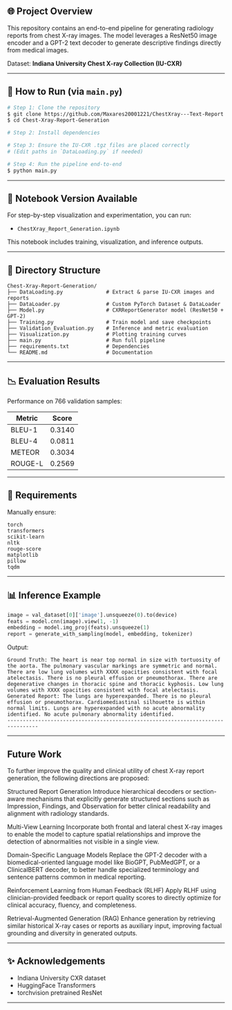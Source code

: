 ## 🌐 Project Overview
This repository contains an end-to-end pipeline for generating radiology reports from chest X-ray images. The model leverages a ResNet50 image encoder and a GPT-2 text decoder to generate descriptive findings directly from medical images.

Dataset: **Indiana University Chest X-ray Collection (IU-CXR)**

---

## 🚀 How to Run (via `main.py`)
```bash
# Step 1: Clone the repository
$ git clone https://github.com/Maxares20001221/ChestXray---Text-Report.git
$ cd Chest-Xray-Report-Generation

# Step 2: Install dependencies

# Step 3: Ensure the IU-CXR .tgz files are placed correctly
# (Edit paths in `DataLoading.py` if needed)

# Step 4: Run the pipeline end-to-end
$ python main.py
```

---

## 📒 Notebook Version Available
For step-by-step visualization and experimentation, you can run:

- `ChestXray_Report_Generation.ipynb`

This notebook includes training, visualization, and inference outputs.

---

## 🔮 Directory Structure
```
Chest-Xray-Report-Generation/
├── DataLoading.py              # Extract & parse IU-CXR images and reports
├── DataLoader.py               # Custom PyTorch Dataset & DataLoader
├── Model.py                    # CXRReportGenerator model (ResNet50 + GPT-2)
├── Training.py                 # Train model and save checkpoints
├── Validation_Evaluation.py    # Inference and metric evaluation
├── Visualization.py            # Plotting training curves
├── main.py                     # Run full pipeline
├── requirements.txt            # Dependencies
└── README.md                   # Documentation
```

---

## 📉 Evaluation Results
Performance on 766 validation samples:

| Metric      | Score  |
|-------------|--------|
| BLEU-1      | 0.3140 |
| BLEU-4      | 0.0811 |
| METEOR      | 0.3034 |
| ROUGE-L     | 0.2569 |

---

## 🔧 Requirements
Manually ensure:
```
torch
transformers
scikit-learn
nltk
rouge-score
matplotlib
pillow
tqdm
```

---

## 📊 Inference Example
```python
image = val_dataset[0]['image'].unsqueeze(0).to(device)
feats = model.cnn(image).view(1, -1)
embedding = model.img_proj(feats).unsqueeze(1)
report = generate_with_sampling(model, embedding, tokenizer)
```
Output:
```
Ground Truth: The heart is near top normal in size with tortuosity of the aorta. The pulmonary vascular markings are symmetric and normal. There are low lung volumes with XXXX opacities consistent with focal atelectasis. There is no pleural effusion or pneumothorax. There are degenerative changes in thoracic spine and thoracic kyphosis. Low lung volumes with XXXX opacities consistent with focal atelectasis.
Generated Report: The lungs are hyperexpanded. There is no pleural effusion or pneumothorax. Cardiomediastinal silhouette is within normal limits. Lungs are hyperexpanded with no acute abnormality identified. No acute pulmonary abnormality identified.
--------------------------------------------------------------------------------
```
---

## Future Work
To further improve the quality and clinical utility of chest X-ray report generation, the following directions are proposed:

Structured Report Generation
Introduce hierarchical decoders or section-aware mechanisms that explicitly generate structured sections such as Impression, Findings, and Observation for better clinical readability and alignment with radiology standards.

Multi-View Learning
Incorporate both frontal and lateral chest X-ray images to enable the model to capture spatial relationships and improve the detection of abnormalities not visible in a single view.

Domain-Specific Language Models
Replace the GPT-2 decoder with a biomedical-oriented language model like BioGPT, PubMedGPT, or a ClinicalBERT decoder, to better handle specialized terminology and sentence patterns common in medical reporting.

Reinforcement Learning from Human Feedback (RLHF)
Apply RLHF using clinician-provided feedback or report quality scores to directly optimize for clinical accuracy, fluency, and completeness.

Retrieval-Augmented Generation (RAG)
Enhance generation by retrieving similar historical X-ray cases or reports as auxiliary input, improving factual grounding and diversity in generated outputs.

---

## ✨ Acknowledgements
- Indiana University CXR dataset
- HuggingFace Transformers
- torchvision pretrained ResNet

---

